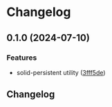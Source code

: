# Changelog

## 0.1.0 (2024-07-10)


### Features

* solid-persistent utility ([3fff5de](https://github.com/araradev/arara/commit/3fff5de5be5405fb3ac72f99fb80a5ddb964110f))

## Changelog
